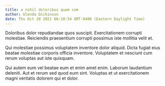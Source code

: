 ```yaml
---
title: a nihil doloribus quam cum
author: Glenda Dickinson
date: Thu Oct 28 2021 06:10:54 GMT-0400 (Eastern Daylight Time)
---
```

Doloribus dolor repudiandae quos suscipit. Exercitationem corrupti molestiae. Reiciendis praesentium corrupti possimus iste mollitia velit et.

 Qui molestiae possimus voluptatem inventore dolor aliquid. Dicta fugiat eius beatae molestiae corporis officia inventore. Voluptatem et nesciunt cum rerum voluptas aut iste quisquam.

 Qui autem eum vel beatae eum et enim amet enim. Laborum laudantium deleniti. Aut et rerum sed quod eum sint. Voluptas et ut exercitationem magni veritatis dolorem qui et dolor.